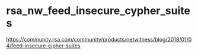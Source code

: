# rsa_nw_feed_insecure_cypher_suites

https://community.rsa.com/community/products/netwitness/blog/2018/01/04/feed-insecure-cipher-suites
